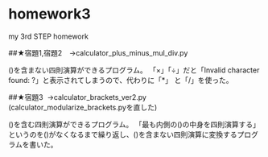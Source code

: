 # homework3
my 3rd STEP homework

##★宿題1,宿題2　→calculator_plus_minus_mul_div.py

()を含まない四則演算ができるプログラム。
「×」「÷」だと「Invalid character found: ?」と表示されてしまうので、代わりに「*」 と「/」を使った。

##★宿題3  →calculator_brackets_ver2.py (calculator_modularize_brackets.pyを直した)

()を含む四則演算ができるプログラム。
「最も内側の()の中身を四則演算する」というのを()がなくなるまで繰り返し、()を含まない四則演算に変換するプログラムを書いた。
